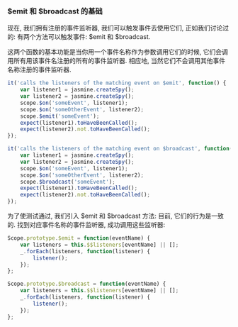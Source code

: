### $emit 和 $broadcast 的基础

现在, 我们拥有注册的事件监听器, 我们可以触发事件去使用它们, 正如我们讨论过的: 有两个方法可以触发事件: $emit 和 $broadcast.

这两个函数的基本功能是当你用一个事件名称作为参数调用它们的时候, 它们会调用所有用该事件名注册的所有的事件监听器. 相应地, 当然它们不会调用其他事件名称注册的事件监听器.

```js
it('calls the listeners of the matching event on $emit', function() {
    var listener1 = jasmine.createSpy();
    var listener2 = jasmine.createSpy();
    scope.$on('someEvent', listener1);
    scope.$on('someOtherEvent', listener2);
    scope.$emit('someEvent');
    expect(listener1).toHaveBeenCalled();
    expect(listener2).not.toHaveBeenCalled();
});

it('calls the listeners of the matching event on $broadcast', function() {
    var listener1 = jasmine.createSpy();
    var listener2 = jasmine.createSpy();
    scope.$on('someEvent', listener1);
    scope.$on('someOtherEvent', listener2);
    scope.$broadcast('someEvent');
    expect(listener1).toHaveBeenCalled();
    expect(listener2).not.toHaveBeenCalled();
});
```

为了使测试通过, 我们引入 $emit 和 $broadcast 方法: 目前, 它们的行为是一致的. 找到对应事件名称的事件监听器, 成功调用这些监听器:

```js
Scope.prototype.$emit = function(eventName) {
    var listeners = this.$$listeners[eventName] || [];
    _.forEach(listeners, function(listener) {
        listener();
    });
};

Scope.prototype.$broadcast = function(eventName) {
    var listeners = this.$$listeners[eventName] || [];
    _.forEach(listeners, function(listener) {
        listener();
    });
};
```
